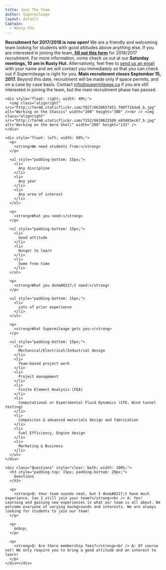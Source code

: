 ```yaml
---
title: Join The Team
author: Supermileage
layout: default
Captain:
  - Nancy Chu
---
```

<div>
  <p>
    <strong>Recruitment for 2017/2018 is now open! </strong>We are a friendly and welcoming team looking for students with good attitudes above anything else.<strong> </strong>If you are interested in joining the team,<a href="https://goo.gl/forms/OUUycHGxqxX9KLIj1" target="_blank"> <strong>fill out this form</strong></a> for 2016/2017 recruitment. For more information, come check us out at our <strong>Saturday meetings, 10 am in Rusty Hut. </strong>Alternatively, feel free to <a href="/contact.html">send us an email</a> with your name and we will contact you immediately so that you can check out if Supermileage is right for you. <strong>Main recruitment closes September 15, 2017. </strong>Beyond this date, recruitment will be made only if space permits, and on a case by case basis. Contact <a href="mailto:info@supermileage.ca">info@supermileage.ca</a> if you are still interested in joining the team, but the main recruitment phase has passed.</p>

    <div style="float: right; width: 40%;">
      <img class="alignright" src="http://farm8.staticflickr.com/7027/6639657451_f00f716da6_b.jpg" alt="Working on the Chassis" width="200" height="300" /><br /> <img class="alignright" src="http://farm8.staticflickr.com/7152/6639621589_e83483ec67_b.jpg" alt="Working on the Aero Shell" width="200" height="133" />
    </div>

    <div style="float: left; width: 60%;">
      <p>
        <strong>We need students from:</strong>
      </p>

      <ul style="padding-bottom: 15px;">
        <li>
          Any discipline
        </li>
        <li>
          Any year
        </li>
        <li>
          Any area of interest
        </li>
      </ul>

      <p>
        <strong>What you need:</strong>
      </p>

      <ul style="padding-bottom: 15px;">
        <li>
          Good attitude
        </li>
        <li>
          Hunger to learn
        </li>
        <li>
          Some free time
        </li>
      </ul>

      <p>
        <strong>What you don&#8217;t need:</strong>
      </p>

      <ul style="padding-bottom: 15px;">
        <li>
          Lots of prior experience
        </li>
      </ul>

      <p>
        <strong>What Supermileage gets you:</strong>
      </p>

      <ul style="padding-bottom: 15px;">
        <li>
          Mechanical/Electrical/Industrial design
        </li>
        <li>
          Team-based project work
        </li>
        <li>
          Project management
        </li>
        <li>
          Finite Element Analysis (FEA)
        </li>
        <li>
          Computational or Experimental Fluid Dynamics (CFD, Wind tunnel testing)
        </li>
        <li>
          Composites & advanced materials design and fabrication
        </li>
        <li>
          Fuel Efficiency, Engine design
        </li>
        <li>
          Marketing & Business
        </li>
      </ul>
    </div>

    <div class="Questions" style="clear: both; width: 100%;">
      <h3 style="padding-top: 15px; padding-bottom: 20px;">
        Questions
      </h3>

      <p>
        <strong>Q: Your team sounds neat, but I don&#8217;t have much experience. Can I still join your team?</strong><br /> A: Yes! Learning and gaining new experiences is what our team is all about. We welcome everyone of varying backgrounds and interests. We are always looking for students to join our team!
      </p>

      <p>
        &nbsp;
      </p>

      <p>
        <strong>Q: Are there membership fees?</strong><br /> A: Of course not! We only require you to bring a good attitude and an interest to learn!
      </p>
    </div></div>
